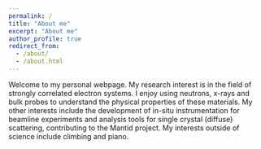 ```yaml
---
permalink: /
title: "About me"
excerpt: "About me"
author_profile: true
redirect_from: 
  - /about/
  - /about.html
---
```


Welcome to my personal webpage. My research interest is in the field of strongly correlated electron systems. I enjoy using neutrons, x-rays and bulk probes to understand the physical properties of these materials. My other interests include the development of in-situ instrumentation for beamline experiments and analysis tools for single crystal (diffuse) scattering, contributing to the Mantid project. My interests outside of science include climbing and piano. 
